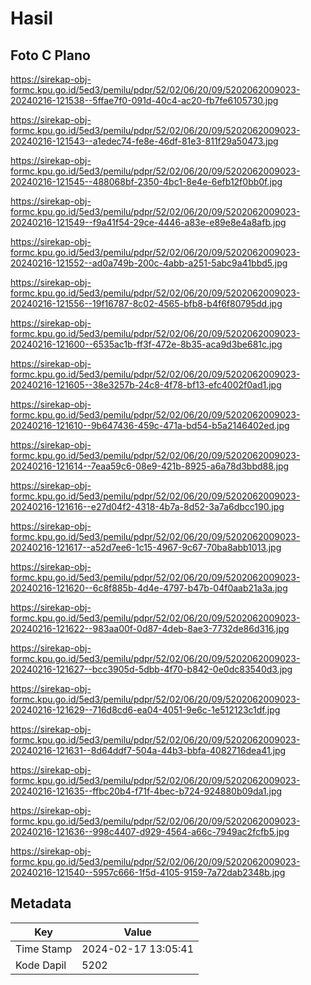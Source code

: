 # Hasil

## Foto C Plano

https://sirekap-obj-formc.kpu.go.id/5ed3/pemilu/pdpr/52/02/06/20/09/5202062009023-20240216-121538--5ffae7f0-091d-40c4-ac20-fb7fe6105730.jpg

https://sirekap-obj-formc.kpu.go.id/5ed3/pemilu/pdpr/52/02/06/20/09/5202062009023-20240216-121543--a1edec74-fe8e-46df-81e3-811f29a50473.jpg

https://sirekap-obj-formc.kpu.go.id/5ed3/pemilu/pdpr/52/02/06/20/09/5202062009023-20240216-121545--488068bf-2350-4bc1-8e4e-6efb12f0bb0f.jpg

https://sirekap-obj-formc.kpu.go.id/5ed3/pemilu/pdpr/52/02/06/20/09/5202062009023-20240216-121549--f9a41f54-29ce-4446-a83e-e89e8e4a8afb.jpg

https://sirekap-obj-formc.kpu.go.id/5ed3/pemilu/pdpr/52/02/06/20/09/5202062009023-20240216-121552--ad0a749b-200c-4abb-a251-5abc9a41bbd5.jpg

https://sirekap-obj-formc.kpu.go.id/5ed3/pemilu/pdpr/52/02/06/20/09/5202062009023-20240216-121556--19f16787-8c02-4565-bfb8-b4f6f80795dd.jpg

https://sirekap-obj-formc.kpu.go.id/5ed3/pemilu/pdpr/52/02/06/20/09/5202062009023-20240216-121600--6535ac1b-ff3f-472e-8b35-aca9d3be681c.jpg

https://sirekap-obj-formc.kpu.go.id/5ed3/pemilu/pdpr/52/02/06/20/09/5202062009023-20240216-121605--38e3257b-24c8-4f78-bf13-efc4002f0ad1.jpg

https://sirekap-obj-formc.kpu.go.id/5ed3/pemilu/pdpr/52/02/06/20/09/5202062009023-20240216-121610--9b647436-459c-471a-bd54-b5a2146402ed.jpg

https://sirekap-obj-formc.kpu.go.id/5ed3/pemilu/pdpr/52/02/06/20/09/5202062009023-20240216-121614--7eaa59c6-08e9-421b-8925-a6a78d3bbd88.jpg

https://sirekap-obj-formc.kpu.go.id/5ed3/pemilu/pdpr/52/02/06/20/09/5202062009023-20240216-121616--e27d04f2-4318-4b7a-8d52-3a7a6dbcc190.jpg

https://sirekap-obj-formc.kpu.go.id/5ed3/pemilu/pdpr/52/02/06/20/09/5202062009023-20240216-121617--a52d7ee6-1c15-4967-9c67-70ba8abb1013.jpg

https://sirekap-obj-formc.kpu.go.id/5ed3/pemilu/pdpr/52/02/06/20/09/5202062009023-20240216-121620--6c8f885b-4d4e-4797-b47b-04f0aab21a3a.jpg

https://sirekap-obj-formc.kpu.go.id/5ed3/pemilu/pdpr/52/02/06/20/09/5202062009023-20240216-121622--983aa00f-0d87-4deb-8ae3-7732de86d316.jpg

https://sirekap-obj-formc.kpu.go.id/5ed3/pemilu/pdpr/52/02/06/20/09/5202062009023-20240216-121627--bcc3905d-5dbb-4f70-b842-0e0dc83540d3.jpg

https://sirekap-obj-formc.kpu.go.id/5ed3/pemilu/pdpr/52/02/06/20/09/5202062009023-20240216-121629--716d8cd6-ea04-4051-9e6c-1e512123c1df.jpg

https://sirekap-obj-formc.kpu.go.id/5ed3/pemilu/pdpr/52/02/06/20/09/5202062009023-20240216-121631--8d64ddf7-504a-44b3-bbfa-4082716dea41.jpg

https://sirekap-obj-formc.kpu.go.id/5ed3/pemilu/pdpr/52/02/06/20/09/5202062009023-20240216-121635--ffbc20b4-f71f-4bec-b724-924880b09da1.jpg

https://sirekap-obj-formc.kpu.go.id/5ed3/pemilu/pdpr/52/02/06/20/09/5202062009023-20240216-121636--998c4407-d929-4564-a66c-7949ac2fcfb5.jpg

https://sirekap-obj-formc.kpu.go.id/5ed3/pemilu/pdpr/52/02/06/20/09/5202062009023-20240216-121540--5957c666-1f5d-4105-9159-7a72dab2348b.jpg


## Metadata

| Key        | Value               |
| ---------- | ------------------- |
| Time Stamp | 2024-02-17 13:05:41 |
| Kode Dapil | 5202                |




